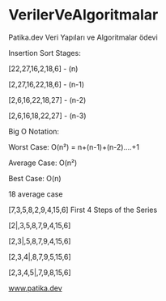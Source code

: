 # VerilerVeAlgoritmalar
Patika.dev
Veri Yapıları ve Algoritmalar ödevi 

Insertion Sort Stages:

[22,27,16,2,18,6] - (n)

[2,27,16,22,18,6] - (n-1)

[2,6,16,22,18,27] - (n-2)

[2,6,16,18,22,27] - (n-3)

Big O Notation:

Worst Case: O(n²) = n+(n-1)+(n-2)....+1

Average Case: O(n²)

Best Case: O(n)

18 average case

[7,3,5,8,2,9,4,15,6] First 4 Steps of the Series

[2|,3,5,8,7,9,4,15,6]

[2,3|,5,8,7,9,4,15,6]

[2,3,4|,8,7,9,5,15,6]

[2,3,4,5|,7,9,8,15,6]

www.patika.dev
